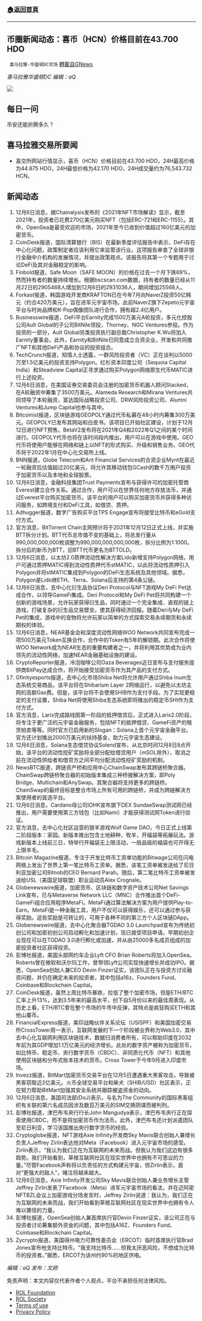 ###  [:house:返回首頁](https://github.com/ourhimalayas/txt)
---


## 币圈新闻动态：喜币（HCN）价格目前在43.700 HDO
` 喜马拉雅-华盛顿DC农场` [轉載自GNews](https://gnews.org/zh-hans/1728604/)

*喜马拉雅华盛顿DC 编辑：aQ*

![](http://himalayawashingtondc.org/wp-content/uploads/2021/07/ScreenShot-2021-07-31-at-16.20.22@2x.png)



## 每日一问





币安还能折腾多久？





## 喜马拉雅交易所要闻





- 喜交所网站行情显示，喜币（HCN）价格目前在43.700 HDO，24H最高价格为44.875 HDO，24H最低价格为42.170 HDO，24H成交量约为76,543.732 HCN。






## 新闻动态





1. 12月6日消息，据Chainalysis发布的《2021年NFT市场解读》显示，截至2021年，投资者已花费270亿美元购买NFT（包括ERC-721和ERC-1155）。其中，OpenSea是最受欢迎的市场，2021年至今已收到价值超过160亿美元的加密货币。
2. CoinDesk报道，国际清算银行（BIS）在最新季度评估报告中表示，DeFi存在中心化问题，政策制定者应该利用它来监管该行业。这项报告审查了全球非银行金融中介机构的发展情况，并提出政策观点。该报告将其第一个专题用于讨论DeFi及其对金融稳定的影响。
3. Finbold报道，Safe Moon（SAFE MOON）的价格在过去一个月下跌69%，然而持有者的数量持续增长。根据bscscan.com数据，持有者的数量已经从11月22日的2905468人增加到12月6日的2931036人，期间增加25568人。
4. Forkast报道，韩国游戏开发商KRAFTON已在今年7月向NaverZ投资50亿韩元（约合420万美元），旨在进军元宇宙市场。此前NaverZ旗下Zepeto元宇宙平台与时尚品牌和K-Pop偶像团队进行合作，拥有超2.4亿用户。
5. Businesswire报道，DeFi平台Earnity完成1500万美元A轮投资，多元化控股公司Ault Global的子公司BitNile领投，Thorney、NGC Ventures参投。作为投资的一部分，Ault Global另类投资执行副总裁Christopher K.Wu将加入Earnity董事会。此外，Earnity和BitNile已同意成立合资企业，开发和共同推广NFT和其他DeFi产品和协议的投资组合。
6. TechCrunch报道，知情人士透露，一群风险投资者（VC）正在谈判以5000万至1.5亿美元的投资支持Polygon。红杉资本印度公司（Sequoia Capital India）和Steadview Capital正寻求通过购买Polygon网络原生代币MATIC进行上述投资。
7. 12月6日消息，在美国证券交易委员会注册的加密货币机器人顾问Stacked，在A轮融资中筹集了3500万美元。Alameda Research和Mirana Ventures共同领导了本轮融资，富达国际战略投资公司、DRW风险投资公司、Alumni Ventures和Jump Capital也参与其中。
8. Bitcoinist报道，区块链游戏GEOPOLY通过代币私募在48小时内筹集300万美元。GEOPOLY已发布其网站和白皮书。该项目已开始社区建设，计划于12月12日进行NFT预售。BetaV2发布将在2021年Q4和2022年Q1之间的某个时间进行。GEOPOLY代币也将在该时间段内推出，用户可以在游戏中使用。GEO代币将使用户能够在网络和链上以NFT的形式购买、升级和销售业务。GEO代币将于2022年1月在中心化交易所上线。
9. BNN报道，Globe Telecom和Ant Financial Services的合资企业Mynt在最近一轮融资后估值超过20亿美元，将允许其移动钱包GCash的数千万用户投资于加密货币以及本地和全球股票。
10. 12月6日消息，金融科技集团Trust Payments宣布与获得许可的加密托管商Everest建立合作关系。通过合作，用户可以在世界任何地方存放法币，并通过Everest平台购买加密货币。该平台的用户可以购买加密货币并获得多种访问服务，如跨境支付和DeFi工具，如借贷、质押。
11. Adhugger报道，数字广告购买平台TPS Engage宣布将接受比特币和eGold支付方式。
12. 官方消息，BitTorrent Chain主网预计将于2021年12月12日正式上线，并实施BTT拆分计划。BTT代币总市值不变的基础上，将总发行量从990,000,000,000枚调整为990,000,000,000,000枚，拆分比例为1:1000。拆分后的新币为BTT，旧BTT代币更名为BTTOLD。
13. 12月6日消息，以太坊2.0质押流动性解决方案Lido新增支持Polygon网络，用户可通过质押MATIC得到流动性质押代币stMATIC，以此将流动性质押引入Polygon并将stMATIC集成到Polygon的DeFi生态系统及其他领域。据悉，Polygon是Lido继ETH、Terra、Solana后支持的第4条公链。
14. 12月6日消息，去中心化衍生品协议Deri Protocol与NFT游戏My DeFi Pet达成合作，以领导GameFi集成。Deri Protocol和My DeFi Pet将共同构建一个创新的游戏场景，允许玩家获得衍生品，同时通过一个完全集成、直观的链上游戏，打破复杂的衍生品交易壁垒，使其获得经济回报。随着Deri与My DeFi Pet的集成，游戏中的宠物将允许玩家以简单的方式探索交易永续期货和永续期权的体验。
15. 12月6日消息，NEAR基金会和深度流动性网络WOO Network共同宣布完成一项500万美元Token互换合作，合作中的Token有5年的解锁期。此次合作将使WOO Network成为NEAR生态的重要构建者之一，并将利用其优势成为业内领先的流动性网络，加速NEAR金融基础设施的建设。
16. CryptoReporter报道，冷泡咖啡公司Oaza Beverages近日宣布与支付服务提供商BitPay达成合作，将开始接受加密货币作为其产品的支付方式。
17. Gfinityesports报道，去中心化市场Shiba Net将允许用户通过Shiba Inum生态系统交易商品，该平台将在Shibarium Layer 2网络运行，以避免以太坊主网的高额Gas费。但是，该平台将不会使用SHIB作为支付手段。为了实现更稳定的支付设置，Shiba Net将使用Shiba生态系统即将推出的稳定币SHI作为支付方式。
18. 官方消息，Larix完成路线图第一阶段的抵押借贷后，正式进入Larix2.0阶段，将专注于更广泛的元宇宙金融服务，包括NFT的抵押借贷、GameFi资产的租赁拍卖等等。同时官方已启用新的Slogan：Solana上首个元宇宙金融平台。官方还计划推出2000万美元的扶持基金，助力元宇宙生态建设。
19. 12月6日消息，Solana生态借贷协议Solend宣布，从北京时间12月8日8点开始，该平台的流动性挖矿奖励将全部分配给借贷用户（mSOL除外），取消之前在流动性供给者和借贷方之间平均分配流动性挖矿奖励的机制。
20. NewsBTC报道，跨链资产桥和应用中心ChainSwap发布其跨链桥聚合器。ChainSwap跨链桥聚合器的初始版本集成三种桥接解决方案，即Poly Bridge、Multichain和AnySwap。其聚合器将支持更多的跨链桥。ChainSwap的最终目标是整合市场上所有可用的跨链桥，并成为跨链解决方案使用者的首选平台。
21. 12月6日消息，Cardano母公司IOHK宣布旗下DEX SundaeSwap测试网已经推出，用户需要使用第三方钱包（比如Nami）才能获得测试网Token进行验证。
22. 官方消息，去中心化社区运营的狼羊游戏Wolf Game DAO，今日正式上线第二阶段版本：家园。新版本推出包含土地耕种，牧羊，开福袋等拓展玩法。游戏新版本上线前三日，特举行开福袋无上限活动，一般品级的福袋也可开得无上限羊毛。
23. Bitcoin Magazine报道，专注于开发比特币工资单功能的Bitwage公司在闪电网络上发出了世界上第一笔比特币工资单。据悉，该笔工资单被发送给了尼日利亚加密公司Bitnob的CEO Bernard Parah。随后，第二笔比特币工资单被发送给USL（美国足球联盟）职业运动员Alex Crognale。
24. Globenewswire报道，加密货币、区块链和数字资产技术公司Net Savings Link宣布，已与Metaverse Network LLC（MNC）合作推出首个DeFi-GameFi组合应用程序MetaFi。MetaFi通过算法解决方案为用户提供Play-to-Earn。MetaFi是一种金融工具，用户不仅可以获得娱乐，还可以通过参与获得奖励。这些奖励是可转让的，可用于各种不同的第三方个人区块链DApp。
25. Globenewswire报道，去中心化聚合器TGDAO 3.0 Launchpad宣布为传统初创公司和加密初创公司启动孵化和加速计划，现已接受项目申请。早期初创企业现在可以在TGDAO 3.0进行孵化或加速，并从由25000多名成员组成的加密投资者社区获得投资。
26. 彭博社报道，美国头部网约车企业Lyft CFO Brian Roberts将加入OpenSea。Roberts曾在微软和沃尔玛工作，曾带领Lyft公司实现快速增长并成功IPO。据悉，OpenSea创始人兼CEO Devin Finzer证实，该团队正在与投资方讨论融资问题，并仍在确定未来的投资者，其中包括a16z、Founders Fund、Coinbase和Blockchain Capital。
27. CoinDesk报道，虽然上周比特币暴跌，拉低了整个加密市场，但是ETH/BTC汇率上升13%，达到3.5年来的最高水平，创下自5月份以来的最佳周表现。从历史上看，ETH/BTC曾在整个市场的牛市中反弹，其特点是疯狂购买ETH和其他山寨币。
28. FinancialExpress报道，美印战略伙伴关系论坛（USISPF）和美国加密交易所CrossTower周一表示，互联网发展的下一个阶段被业界称为Web3.0，其中去中心化互联网利用区块链技术，数据归消费者所有，可以帮助印度在2032年前为其GDP增加1.1万亿美元的经济增长。此处的数字资产被称为加密货币，如比特币、稳定币、央行数字货币（CBDC）、非同质化代币（NFT）和其他使用区块链和分布式账本技术的货币。Cross Tower于今年9月进入印度市场。
29. Invezz报道，BitMart加密货币交易平台在12月5日遭遇重大黑客攻击，导致被黑客窃取近2亿美元。火币全球交易平台和柴犬（SHIB/USD）社区表示，正在努力帮助BitMart加强其安全系统并跟踪被盗资金的动向。
30. 12月6日消息，美国司法部(DoJ)表示，与名为The Community的国际黑客组织有关联的第六名成员因涉及数百万美元的SIM交换阴谋而被判刑。
31. 彭博社报道，津巴布韦央行行长John Mangudya表示，津巴布韦央行正在探索使用CBDC，而不是将加密货币作为法币。此外，津巴布韦还计划派遣团队至尼日利亚，学习该国推出央行数字货币的经验。
32. Cryptoglobe报道，NFT游戏Axie Infinity开发商Sky Mavis联合创始人兼增长负责人Jeffrey Zirlin表达他对Meta（Facebook）进入元宇宙市场的感受。Zirlin表示，“我认为我们正在为互联网的未来而战。但我认为我们这边有很多趋势。我们开始看到，草根互联网社区在现实世界中也拥有不可思议的力量。”尽管Facebook声称将以负责任的方式构建元宇宙，但Zirlin表示，面对“更强大的敌人”，赌注将越来越大。
33. 12月6日消息，Axie Infinity开发公司Sky Mavis联合创始人兼业务增长主管Jeffrey Zirlin发表了Facebook（Meta）进军元宇宙市场的看法，并在迈阿密NFTBZL会议上加密游戏分场发言时，Jeffrey Zirlin说道：我认为，我们正在为互联网的未来而战，我们开始看到草根互联网社区在现实世界中也拥有令人难以置信的力量。
34. 彭博社报道，OpenSea创始人兼首席执行官Devin Finzer证实，该公司正在与投资者讨论筹集额外资金的问题，其中包括A16Z、Founders Fund、Coinbase和Blockchain Capital。
35. Zycrypto报道，美国得州电力可靠性委员会（ERCOT）临时首席执行官Brad Jones宣布他支持比特币。“我支持比特币……但我太厌恶风险，不想成为比特币的投资者。”据悉，ERCOT为该州约90%的地区供电。





*编辑：aQ
发布：文顾*


 
 

免责声明：本文内容仅代表作者个人观点，平台不承担任何法律风险。

- [ROL Foundation](https://rolfoundation.org/)
- [ROL Society](https://rolsociety.org/)
- [Terms of use](https://gnews.org/terms-of-use-3/)
- [Privacy Policy](https://gnews.org/privacy-policy/)
